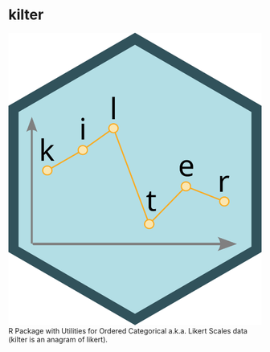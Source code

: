 # kilter
![Kilter](https://raw.githubusercontent.com/alexander-pastukhov/kilter/refs/heads/main/kilter.svg)
R Package with Utilities for Ordered Categorical a.k.a. Likert Scales data (kilter is an anagram of likert).
